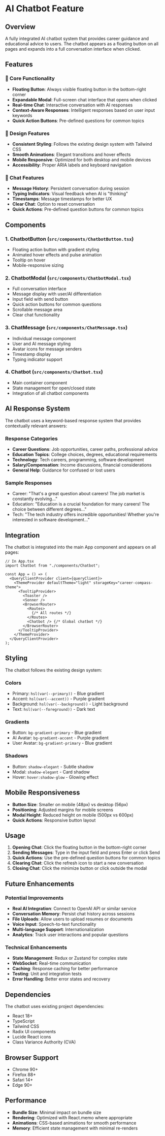 # AI Chatbot Feature

## Overview
A fully integrated AI chatbot system that provides career guidance and educational advice to users. The chatbot appears as a floating button on all pages and expands into a full conversation interface when clicked.

## Features

### 🎯 Core Functionality
- **Floating Button**: Always visible floating button in the bottom-right corner
- **Expandable Modal**: Full-screen chat interface that opens when clicked
- **Real-time Chat**: Interactive conversation with AI responses
- **Context-Aware Responses**: Intelligent responses based on user input keywords
- **Quick Action Buttons**: Pre-defined questions for common topics

### 🎨 Design Features
- **Consistent Styling**: Follows the existing design system with Tailwind CSS
- **Smooth Animations**: Elegant transitions and hover effects
- **Mobile Responsive**: Optimized for both desktop and mobile devices
- **Accessibility**: Proper ARIA labels and keyboard navigation

### 💬 Chat Features
- **Message History**: Persistent conversation during session
- **Typing Indicators**: Visual feedback when AI is "thinking"
- **Timestamps**: Message timestamps for better UX
- **Clear Chat**: Option to reset conversation
- **Quick Actions**: Pre-defined question buttons for common topics

## Components

### 1. ChatbotButton (`src/components/ChatbotButton.tsx`)
- Floating action button with gradient styling
- Animated hover effects and pulse animation
- Tooltip on hover
- Mobile-responsive sizing

### 2. ChatbotModal (`src/components/ChatbotModal.tsx`)
- Full conversation interface
- Message display with user/AI differentiation
- Input field with send button
- Quick action buttons for common questions
- Scrollable message area
- Clear chat functionality

### 3. ChatMessage (`src/components/ChatMessage.tsx`)
- Individual message component
- User and AI message styling
- Avatar icons for message senders
- Timestamp display
- Typing indicator support

### 4. Chatbot (`src/components/Chatbot.tsx`)
- Main container component
- State management for open/closed state
- Integration of all chatbot components

## AI Response System

The chatbot uses a keyword-based response system that provides contextually relevant answers:

### Response Categories
- **Career Questions**: Job opportunities, career paths, professional advice
- **Education Topics**: College choices, degrees, educational requirements
- **Technology**: Tech careers, programming, software development
- **Salary/Compensation**: Income discussions, financial considerations
- **General Help**: Guidance for confused or lost users

### Sample Responses
- Career: "That's a great question about careers! The job market is constantly evolving..."
- Education: "Education is a crucial foundation for many careers! The choice between different degrees..."
- Tech: "The tech industry offers incredible opportunities! Whether you're interested in software development..."

## Integration

The chatbot is integrated into the main App component and appears on all pages:

```tsx
// In App.tsx
import Chatbot from "./components/Chatbot";

const App = () => (
  <QueryClientProvider client={queryClient}>
    <ThemeProvider defaultTheme="light" storageKey="career-compass-theme">
      <TooltipProvider>
        <Toaster />
        <Sonner />
        <BrowserRouter>
          <Routes>
            {/* All routes */}
          </Routes>
          <Chatbot /> {/* Global chatbot */}
        </BrowserRouter>
      </TooltipProvider>
    </ThemeProvider>
  </QueryClientProvider>
);
```

## Styling

The chatbot follows the existing design system:

### Colors
- Primary: `hsl(var(--primary))` - Blue gradient
- Accent: `hsl(var(--accent))` - Purple gradient
- Background: `hsl(var(--background))` - Light background
- Text: `hsl(var(--foreground))` - Dark text

### Gradients
- Button: `bg-gradient-primary` - Blue gradient
- AI Avatar: `bg-gradient-accent` - Purple gradient
- User Avatar: `bg-gradient-primary` - Blue gradient

### Shadows
- Button: `shadow-elegant` - Subtle shadow
- Modal: `shadow-elegant` - Card shadow
- Hover: `hover:shadow-glow` - Glowing effect

## Mobile Responsiveness

- **Button Size**: Smaller on mobile (48px) vs desktop (56px)
- **Positioning**: Adjusted margins for mobile screens
- **Modal Height**: Reduced height on mobile (500px vs 600px)
- **Quick Actions**: Responsive button layout

## Usage

1. **Opening Chat**: Click the floating button in the bottom-right corner
2. **Sending Messages**: Type in the input field and press Enter or click Send
3. **Quick Actions**: Use the pre-defined question buttons for common topics
4. **Clearing Chat**: Click the refresh icon to start a new conversation
5. **Closing Chat**: Click the minimize button or click outside the modal

## Future Enhancements

### Potential Improvements
- **Real AI Integration**: Connect to OpenAI API or similar service
- **Conversation Memory**: Persist chat history across sessions
- **File Uploads**: Allow users to upload resumes or documents
- **Voice Input**: Speech-to-text functionality
- **Multi-language Support**: Internationalization
- **Analytics**: Track user interactions and popular questions

### Technical Enhancements
- **State Management**: Redux or Zustand for complex state
- **WebSocket**: Real-time communication
- **Caching**: Response caching for better performance
- **Testing**: Unit and integration tests
- **Error Handling**: Better error states and recovery

## Dependencies

The chatbot uses existing project dependencies:
- React 18+
- TypeScript
- Tailwind CSS
- Radix UI components
- Lucide React icons
- Class Variance Authority (CVA)

## Browser Support

- Chrome 90+
- Firefox 88+
- Safari 14+
- Edge 90+

## Performance

- **Bundle Size**: Minimal impact on bundle size
- **Rendering**: Optimized with React.memo where appropriate
- **Animations**: CSS-based animations for smooth performance
- **Memory**: Efficient state management with minimal re-renders
